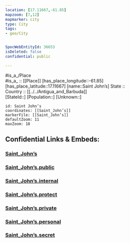 ```yaml
---
location: [17.11667,-61.85] 
mapzoom: [7,12] 
mapmarker: city 
type: City
tags:
- geo/City


SpocWebEntityId: 36653
isDeleted: false
confidential: public

---
```

#is_a_/Place  
#is_a_ :: [[Place]] 
[has_place_longitude::-61.85] 
[has_place_latitude::17.11667] 
[name::Saint John’s] 
State ::  
Country :: [[../../Antigua_and_Barbuda]]  
[StateId::] 
[Population::] 
[Unknown::] 


```leaflet
id: Saint John’s
coordinates: [[Saint_John’s]] 
markerFile: [[Saint_John’s]] 
defaultZoom: 11 
maxZoom: 18
```


## Confidential Links & Embeds: 

### [Saint_John’s](/_Standards/Earth/Continent/America~Caribbean/Antigua_and_Barbuda/Counties/Saint_John/City/Saint_John’s.md) 

### [Saint_John’s.public](/_public/Earth/Continent/America~Caribbean/Antigua_and_Barbuda/Counties/Saint_John/City/Saint_John’s.public.md) 

### [Saint_John’s.internal](/_internal/Earth/Continent/America~Caribbean/Antigua_and_Barbuda/Counties/Saint_John/City/Saint_John’s.internal.md) 

### [Saint_John’s.protect](/_protect/Earth/Continent/America~Caribbean/Antigua_and_Barbuda/Counties/Saint_John/City/Saint_John’s.protect.md) 

### [Saint_John’s.private](/_private/Earth/Continent/America~Caribbean/Antigua_and_Barbuda/Counties/Saint_John/City/Saint_John’s.private.md) 

### [Saint_John’s.personal](/_personal/Earth/Continent/America~Caribbean/Antigua_and_Barbuda/Counties/Saint_John/City/Saint_John’s.personal.md) 

### [Saint_John’s.secret](/_secret/Earth/Continent/America~Caribbean/Antigua_and_Barbuda/Counties/Saint_John/City/Saint_John’s.secret.md)

